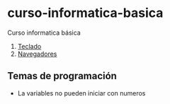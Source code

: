 # curso-informatica-basica
Curso informatica básica

1. [Teclado](teclado/readme.md)
2. [Navegadores](navegadores/readme.md)


## Temas de programación

- La variables no pueden iniciar con numeros

